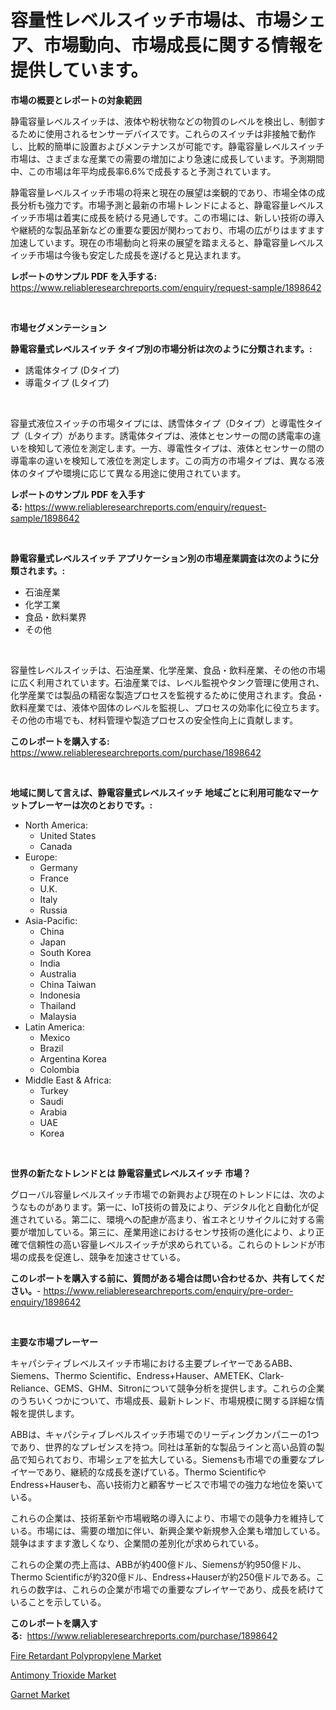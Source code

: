 <p><h1>容量性レベルスイッチ市場は、市場シェア、市場動向、市場成長に関する情報を提供しています。</h1></p><p><strong>市場の概要とレポートの対象範囲</strong></p>
<p><p>静電容量レベルスイッチは、液体や粉状物などの物質のレベルを検出し、制御するために使用されるセンサーデバイスです。これらのスイッチは非接触で動作し、比較的簡単に設置およびメンテナンスが可能です。静電容量レベルスイッチ市場は、さまざまな産業での需要の増加により急速に成長しています。予測期間中、この市場は年平均成長率6.6%で成長すると予測されています。</p><p>静電容量レベルスイッチ市場の将来と現在の展望は楽観的であり、市場全体の成長分析も強力です。市場予測と最新の市場トレンドによると、静電容量レベルスイッチ市場は着実に成長を続ける見通しです。この市場には、新しい技術の導入や継続的な製品革新などの重要な要因が関わっており、市場の広がりはますます加速しています。現在の市場動向と将来の展望を踏まえると、静電容量レベルスイッチ市場は今後も安定した成長を遂げると見込まれます。</p></p>
<p><strong>レポートのサンプル PDF を入手する:</strong> <a href="https://www.reliableresearchreports.com/enquiry/request-sample/1898642">https://www.reliableresearchreports.com/enquiry/request-sample/1898642</a></p>
<p>&nbsp;</p>
<p><strong>市場セグメンテーション</strong></p>
<p><strong>静電容量式レベルスイッチ タイプ別の市場分析は次のように分類されます。:</strong></p>
<p><ul><li>誘電体タイプ (Dタイプ)</li><li>導電タイプ (Lタイプ)</li></ul></p>
<p>&nbsp;</p>
<p><p>容量式液位スイッチの市場タイプには、誘雪体タイプ（Dタイプ）と導電性タイプ（Lタイプ）があります。誘電体タイプは、液体とセンサーの間の誘電率の違いを検知して液位を測定します。一方、導電性タイプは、液体とセンサーの間の導電率の違いを検知して液位を測定します。この両方の市場タイプは、異なる液体のタイプや環境に応じて異なる用途に使用されています。</p></p>
<p><strong>レポートのサンプル PDF を入手する:</strong>&nbsp;<a href="https://www.reliableresearchreports.com/enquiry/request-sample/1898642">https://www.reliableresearchreports.com/enquiry/request-sample/1898642</a></p>
<p>&nbsp;</p>
<p><strong> 静電容量式レベルスイッチ アプリケーション別の市場産業調査は次のように分類されます。:</strong></p>
<p><ul><li>石油産業</li><li>化学工業</li><li>食品・飲料業界</li><li>その他</li></ul></p>
<p>&nbsp;</p>
<p><p>容量性レベルスイッチは、石油産業、化学産業、食品・飲料産業、その他の市場に広く利用されています。石油産業では、レベル監視やタンク管理に使用され、化学産業では製品の精密な製造プロセスを監視するために使用されます。食品・飲料産業では、液体や固体のレベルを監視し、プロセスの効率化に役立ちます。その他の市場でも、材料管理や製造プロセスの安全性向上に貢献します。</p></p>
<p><strong>このレポートを購入する:</strong>&nbsp; <a href="https://www.reliableresearchreports.com/purchase/1898642">https://www.reliableresearchreports.com/purchase/1898642</a></p>
<p>&nbsp;</p>
<p><strong>地域に関して言えば、静電容量式レベルスイッチ 地域ごとに利用可能なマーケットプレーヤーは次のとおりです。:</strong></p>
<p><ul>
    <li>
        North America:
        <ul>
            <li>United States</li>
            <li>Canada</li>
        </ul>
    </li>
    <li>
        Europe:
        <ul>
            <li>Germany</li>
            <li>France</li>
            <li>U.K.</li>
            <li>Italy</li>
            <li>Russia</li>
        </ul>
    </li>
    <li>
        Asia-Pacific:
        <ul>
            <li>China</li>
            <li>Japan</li>
            <li>South Korea</li>
            <li>India</li>
            <li>Australia</li>
            <li>China Taiwan</li>
            <li>Indonesia</li>
            <li>Thailand</li>
            <li>Malaysia</li>
        </ul>
    </li>
    <li>
        Latin America:
        <ul>
            <li>Mexico</li>
            <li>Brazil</li>
            <li>Argentina Korea</li>
            <li>Colombia</li>
        </ul>
    </li>
    <li>
        Middle East & Africa:
        <ul>
            <li>Turkey</li>
            <li>Saudi</li>
            <li>Arabia</li>
            <li>UAE</li>
            <li>Korea</li>
        </ul>
    </li>
    </ul></p>
<p>&nbsp;</p>
<p><strong>世界の新たなトレンドとは 静電容量式レベルスイッチ 市場？</strong></p>
<p><p>グローバル容量レベルスイッチ市場での新興および現在のトレンドには、次のようなものがあります。第一に、IoT技術の普及により、デジタル化と自動化が促進されている。第二に、環境への配慮が高まり、省エネとリサイクルに対する需要が増加している。第三に、産業用途におけるセンサ技術の進化により、より正確で信頼性の高い容量レベルスイッチが求められている。これらのトレンドが市場の成長を促進し、競争を加速させている。</p></p>
<p><strong>このレポートを購入する前に、質問がある場合は問い合わせるか、共有してください。</strong>- <a href="https://www.reliableresearchreports.com/enquiry/pre-order-enquiry/1898642">https://www.reliableresearchreports.com/enquiry/pre-order-enquiry/1898642</a></p>
<p>&nbsp;</p>
<p><strong>主要な市場プレーヤー</strong></p>
<p><p>キャパシティブレベルスイッチ市場における主要プレイヤーであるABB、Siemens、Thermo Scientific、Endress+Hauser、AMETEK、Clark-Reliance、GEMS、GHM、Sitronについて競争分析を提供します。これらの企業のうちいくつかについて、市場成長、最新トレンド、市場規模に関する詳細な情報を提供します。</p><p>ABBは、キャパシティブレベルスイッチ市場でのリーディングカンパニーの1つであり、世界的なプレゼンスを持つ。同社は革新的な製品ラインと高い品質の製品で知られており、市場シェアを拡大している。Siemensも市場での重要なプレイヤーであり、継続的な成長を遂げている。Thermo ScientificやEndress+Hauserも、高い技術力と顧客サービスで市場での強力な地位を築いている。</p><p>これらの企業は、技術革新や市場戦略の導入により、市場での競争力を維持している。市場には、需要の増加に伴い、新興企業や新規参入企業も増加している。競争はますます激しくなり、企業間の差別化が求められている。</p><p>これらの企業の売上高は、ABBが約400億ドル、Siemensが約950億ドル、Thermo Scientificが約320億ドル、Endress+Hauserが約250億ドルである。これらの数字は、これらの企業が市場での重要なプレイヤーであり、成長を続けていることを示している。</p></p>
<p><strong>このレポートを購入する:</strong>&nbsp;&nbsp;<a href="https://www.reliableresearchreports.com/purchase/1898642">https://www.reliableresearchreports.com/purchase/1898642</a></p>
<p><p><a href="https://github.com/Alonsoolds3wq1d81czn8rbol/Market-Research-Report-List-1/blob/main/fire-retardant-polypropylene-market.md">Fire Retardant Polypropylene Market</a></p><p><a href="https://github.com/yemakinde/Market-Research-Report-List-1/blob/main/antimony-trioxide-market.md">Antimony Trioxide Market</a></p><p><a href="https://github.com/jsmusil/Market-Research-Report-List-2/blob/main/garnet-market.md">Garnet Market</a></p></p>